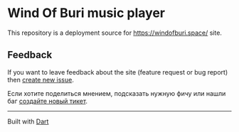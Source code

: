 # Wind Of Buri music player

This repository is a deployment source for https://windofburi.space/ site.

## Feedback

If you want to leave feedback about the site (feature request or bug report) then [create new issue](https://github.com/xvik/windofburi/issues).

Если хотите поделиться мнением, подсказать нужную фичу или нашли баг [создайте новый тикет](https://github.com/xvik/windofburi/issues). 

----
Built with [Dart](https://www.dartlang.org/)
